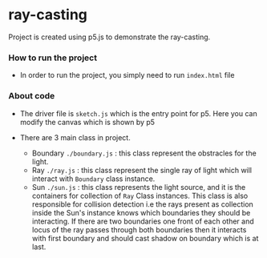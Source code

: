 # ray-casting
Project is created using p5.js to demonstrate the ray-casting.

### How to run the project
- In order to run the project, you simply need to run `index.html` file

### About code
- The driver file is `sketch.js` which is the entry point for p5. Here you can modify the canvas which is shown by p5

- There are 3 main class in project.
    * Boundary `./boundary.js` : this class represent the obstracles for the light.
    * Ray `./ray.js` : this class represent the single ray of light which will interact with `Boundary` class instance.
    * Sun `./sun.js` : this class represents the light source, and it is the containers for collection of `Ray` Class instances. This class is also responsible for collision detection i.e the rays present as collection inside the Sun's instance knows which boundaries they should be interacting. If there are two boundaries one front of each other and locus of the ray passes through both boundaries then it interacts with first boundary and should cast shadow on boundary which is at last.

